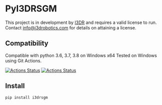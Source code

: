 # PyI3DRSGM
This project is in development by [I3DR](https://i3drobotics.com/) and requires a valid license to run. Contact info@i3drobotics.com for details on attaining a license.

## Compatibility
Compatible with python 3.6, 3.7, 3.8 on Windows x64
Tested on Windows using Git Actions.

[![Actions Status](https://github.com/i3drobotics/pyI3DRSGM/workflows/Test%20Python%20package/badge.svg)](https://github.com/i3drobotics/pyI3DRSGM/actions)
[![Actions Status](https://github.com/i3drobotics/pyI3DRSGM/workflows/Upload%20Python%20Package/badge.svg)](https://github.com/i3drobotics/pyI3DRSGM/actions)

## Install
```
pip install i3drsgm
```